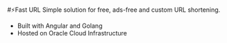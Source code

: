#⚡Fast URL 
Simple solution for free, ads-free and custom URL shortening.

- Built with Angular and Golang
- Hosted on Oracle Cloud Infrastructure


